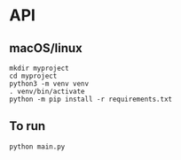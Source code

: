 # API

## macOS/linux
```
mkdir myproject
cd myproject
python3 -m venv venv
. venv/bin/activate
python -m pip install -r requirements.txt
```

## To run 
```
python main.py
```
